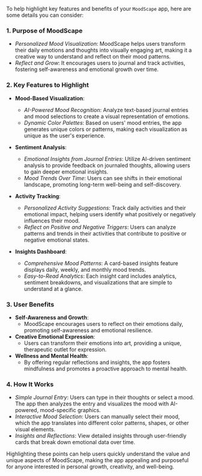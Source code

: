 To help highlight key features and benefits of your `MoodScape` app, here are some details you can consider:

### 1. **Purpose of MoodScape**
   - *Personalized Mood Visualization*: MoodScape helps users transform their daily emotions and thoughts into visually engaging art, making it a creative way to understand and reflect on their mood patterns.
   - *Reflect and Grow*: It encourages users to journal and track activities, fostering self-awareness and emotional growth over time.

### 2. **Key Features to Highlight**

   - **Mood-Based Visualization**: 
     - *AI-Powered Mood Recognition*: Analyze text-based journal entries and mood selections to create a visual representation of emotions.
     - *Dynamic Color Palettes*: Based on users' mood entries, the app generates unique colors or patterns, making each visualization as unique as the user's experience.
  
   - **Sentiment Analysis**: 
     - *Emotional Insights from Journal Entries*: Utilize AI-driven sentiment analysis to provide feedback on journaled thoughts, allowing users to gain deeper emotional insights.
     - *Mood Trends Over Time*: Users can see shifts in their emotional landscape, promoting long-term well-being and self-discovery.

   - **Activity Tracking**:
     - *Personalized Activity Suggestions*: Track daily activities and their emotional impact, helping users identify what positively or negatively influences their mood.
     - *Reflect on Positive and Negative Triggers*: Users can analyze patterns and trends in their activities that contribute to positive or negative emotional states.

   - **Insights Dashboard**:
     - *Comprehensive Mood Patterns*: A card-based insights feature displays daily, weekly, and monthly mood trends.
     - *Easy-to-Read Analytics*: Each insight card includes analytics, sentiment breakdowns, and visualizations that are simple to understand at a glance.

### 3. **User Benefits**
   - **Self-Awareness and Growth**: 
     - MoodScape encourages users to reflect on their emotions daily, promoting self-awareness and emotional resilience.
   - **Creative Emotional Expression**: 
     - Users can transform their emotions into art, providing a unique, therapeutic outlet for expression.
   - **Wellness and Mental Health**:
     - By offering regular reflections and insights, the app fosters mindfulness and promotes a proactive approach to mental health.

### 4. **How It Works**
   - *Simple Journal Entry*: Users can type in their thoughts or select a mood. The app then analyzes the entry and visualizes the mood with AI-powered, mood-specific graphics.
   - *Interactive Mood Selection*: Users can manually select their mood, which the app translates into different color patterns, shapes, or other visual elements.
   - *Insights and Reflections*: View detailed insights through user-friendly cards that break down emotional data over time.

Highlighting these points can help users quickly understand the value and unique aspects of MoodScape, making the app appealing and purposeful for anyone interested in personal growth, creativity, and well-being.
